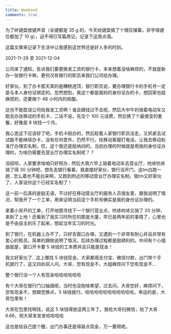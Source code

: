 ```yaml
---
title: Weekend
comments: true
---
```


为了听键盘按键声音（全键都是 35 g 的，今天给键盘搞了个增压弹簧，非字母键位都加了 10 g），迫不得已写篇周记，记录下这周点滴。

<!--more-->

这篇文章来记录下生活中让我感到这世界还是好人多的时刻。

2021-11-29 至 2021-12-04

公司来了通知，告诉我们要更换发工资的银行卡，本来想着没啥麻烦的，不就是新办一张银行卡嘛，更何况有银行的职员来我们公司给办理。

好家伙，到了办卡那天真的是糟糕透顶，银行职员说，要办理银行卡的手机号一定是与本人身份证绑定的。忽然想到，我这个都是我妈的身份证办的卡，想回家也挺麻烦的，还要做个 48 小时内的核酸。

这也不能耽误公司给我发工资啊！谁会跟钱过不去呢，然后大中午的骑着电动车又跑去办张移动的手机卡，二话不说，先交个 100 元话费，然后换了个最便宜的套餐，好像是 8 块钱一个月。

我心思这下应该好了吧，手机卡刚办的，然后趁着人家银行职员没走，又抓紧去试试能不能继续办卡，没有任何意外，仍然不行。给移动客服打电话，让我去移动标准厅办理实名制，哎，这个我还是挺纳闷的，当初办理的时候就是用我的身份证办理的，为啥仍需要去营业厅办理实名制呢？？

没招呗，人家要求啥咱只好照办.. 然后大周六早上骑着电动车去营业厅，吭哧吭哧骑了得 30 分钟吧，想先去银行看看，我直接好家伙，银行没开门，这tm白跑一趟.. 怎么着也不能白来啊，又跑到附近的移动营业厅办理实名制，我tm又好家伙了，人家说你这个已经实名制了！

这一前一后真的是挺无语，不过好在移动营业厅的服务人员很友善，跟我说明了情况，帮我开了一个工单，用来证明当前这个手机号确实是我的身份证办理的。

拿着小哥开的工单，打开地图寻找下一个银行营业点，吭哧吭哧又骑了 20 分钟，来到了上地！还看到了我实习时所在的那座大厦，早已是两年前的事情了，心里也是不由自主的乐了起来，想起当年实习的时光。

到了银行，在机器上办不了，只好去窗口办理，又遇到一个非常有耐心并且非常有爱心的柜员。简单的跟她说明了情况，后续办理过程都是挺顺利的。中间有个小插曲就是，窗口开卡要 5 块钱的工本费并且只能是现金！

我又好家伙了.. 这上哪找 5 块钱现金，大家都用支付宝、微信付款，出门带个手机就行了，这又四处招人问，大哥，您有现金不，大姐麻烦问下您有现金不...

整个银行没一个人有现金哈哈哈哈哈哈

有个大哥在银行门口抽烟呢，当时也没抱啥希望，过去问，大哥您好，麻烦问下，您有现金不，想跟您换点，5 块钱就行。哈哈哈哈哈哈哈哈哈哈哈，幸运的是，大哥包里有！

大哥在包里找啊找，说这 5 块钱得放这两三年了。我给大哥扫微信，给了大哥 6.66，祝大哥发发发哈哈哈哈

这也是给自己提个醒，出门办事还是得装点现金，万一要用呢。